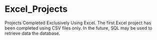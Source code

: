 # Excel_Projects
Projects Completed Exclusively Using Excel. The first Excel project has been completed using CSV files only. In the future, SQL may be used to retrieve data the database.
